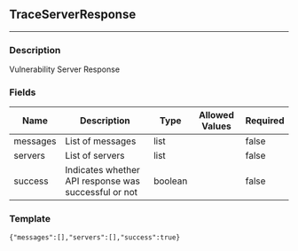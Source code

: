 ## TraceServerResponse
---
### Description
Vulnerability Server Response
### Fields
| Name | Description | Type | Allowed Values | Required |
| ---- | ----------- | ---- | -------------- | -------- |
| messages | List of messages | list |  | false |
| servers | List of servers | list |  | false |
| success | Indicates whether API response was successful or not | boolean |  | false |
### Template
```
{"messages":[],"servers":[],"success":true}
```

